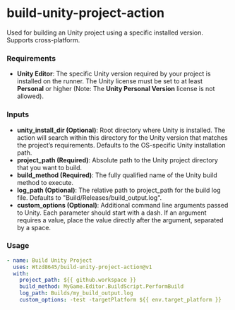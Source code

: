 # build-unity-project-action
Used for building an Unity project using a specific installed version. Supports cross-platform.  

### Requirements
- **Unity Editor**: The specific Unity version required by your project is installed on the runner. The Unity license must be set to at least **Personal** or higher (Note: The **Unity Personal Version** license is not allowed).

### Inputs
- **unity_install_dir (Optional)**:  Root directory where Unity is installed. The action will search within this directory for the Unity version that matches the project’s requirements. Defaults to the OS-specific Unity installation path.
- **project_path (Required)**: Absolute path to the Unity project directory that you want to build.
- **build_method (Required)**: The fully qualified name of the Unity build method to execute.
- **log_path (Optional)**: The relative path to project_path for the build log file. Defaults to "Build/Releases/build_output.log".
- **custom_options (Optional)**: Additional command line arguments passed to Unity. Each parameter should start with a dash. If an argument requires a value, place the value directly after the argument, separated by a space.

### Usage
```yaml
- name: Build Unity Project
  uses: Wtzd8645/build-unity-project-action@v1
  with:
    project_path: ${{ github.workspace }}
    build_method: MyGame.Editor.BuildScript.PerformBuild
    log_path: Builds/my_build_output.log
    custom_options: -test -targetPlatform ${{ env.target_platform }}
```